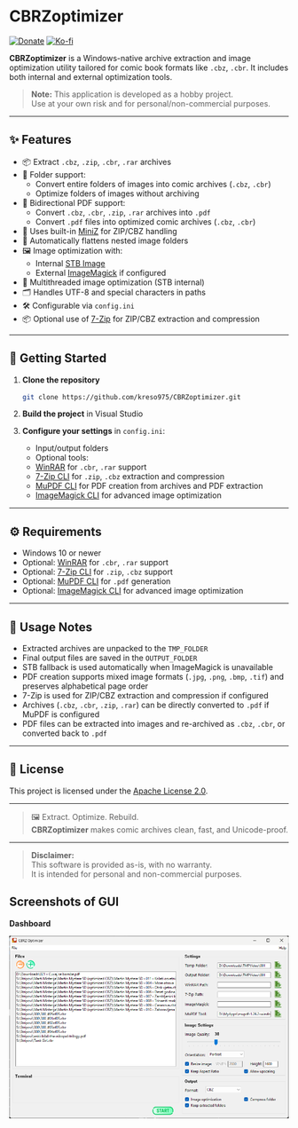 # CBRZoptimizer
[![Donate](https://img.shields.io/badge/donate-PayPal-blue.svg)](https://paypal.me/kreso975)
[![Ko-fi](https://img.shields.io/badge/Ko--fi-donate-gray?logo=ko-fi&logoColor=white&labelColor=blue)](https://ko-fi.com/kreso975)


**CBRZoptimizer** is a Windows-native archive extraction and image optimization utility tailored for comic book formats like `.cbz`, `.cbr`. It includes both internal and external optimization tools.

> **Note:** This application is developed as a hobby project.  
> Use at your own risk and for personal/non-commercial purposes.

---

## ✨ Features

- 📦 Extract `.cbz`, `.zip`, `.cbr`, `.rar` archives
- 📁 Folder support:
  - Convert entire folders of images into comic archives (`.cbz`, `.cbr`)
  - Optimize folders of images without archiving
- 📄 Bidirectional PDF support:
  - Convert `.cbz`, `.cbr`, `.zip`, `.rar` archives into `.pdf`
  - Convert `.pdf` files into optimized comic archives (`.cbz`, `.cbr`)
- 🧰 Uses built-in [MiniZ](https://github.com/richgel999/miniz) for ZIP/CBZ handling
- 📂 Automatically flattens nested image folders
- 🖼️ Image optimization with:
  - Internal [STB Image](https://github.com/nothings/stb)
  - External [ImageMagick](https://imagemagick.org/) if configured
- 🧵 Multithreaded image optimization (STB internal)
- 🗂️ Handles UTF-8 and special characters in paths
- 🛠️ Configurable via `config.ini`
- 📦 Optional use of [7-Zip](https://www.7-zip.org/) for ZIP/CBZ extraction and compression

---

## 🚀 Getting Started

1. **Clone the repository**

   ```bash
   git clone https://github.com/kreso975/CBRZoptimizer.git
   ```
2. **Build the project** in Visual Studio

3. **Configure your settings** in `config.ini`:

   - Input/output folders
   - Optional tools:
   - [WinRAR](https://www.win-rar.com/) for `.cbr`, `.rar` support
   - [7-Zip CLI](https://www.7-zip.org/) for `.zip`, `.cbz` extraction and compression
   - [MuPDF CLI](https://mupdf.com/) for PDF creation from archives and PDF extraction
   - [ImageMagick CLI](https://imagemagick.org/script/download.php) for advanced image optimization

---

## ⚙️ Requirements

- Windows 10 or newer
- Optional: [WinRAR](https://www.win-rar.com/) for `.cbr`, `.rar` support
- Optional: [7-Zip CLI](https://www.7-zip.org/) for `.zip`, `.cbz` support
- Optional: [MuPDF CLI](https://mupdf.com/) for `.pdf` generation
- Optional: [ImageMagick CLI](https://imagemagick.org/script/download.php) for advanced image optimization

---

## 🧪 Usage Notes

- Extracted archives are unpacked to the `TMP_FOLDER`
- Final output files are saved in the `OUTPUT_FOLDER`
- STB fallback is used automatically when ImageMagick is unavailable
- PDF creation supports mixed image formats (`.jpg`, `.png`, `.bmp`, `.tif`) and preserves alphabetical page order
- 7-Zip is used for ZIP/CBZ extraction and compression if configured
- Archives (`.cbz`, `.cbr`, `.zip`, `.rar`) can be directly converted to `.pdf` if MuPDF is configured
- PDF files can be extracted into images and re-archived as `.cbz`, `.cbr`, or converted back to `.pdf`

---

## 🧾 License

This project is licensed under the [Apache License 2.0](LICENSE).

---

> 🖼️ Extract. Optimize. Rebuild.  
> **CBRZoptimizer** makes comic archives clean, fast, and Unicode-proof.

---

> **Disclaimer:**  
> This software is provided as-is, with no warranty.  
> It is intended for personal and non-commercial purposes.

## Screenshots of GUI  
  
**Dashboard**  
  
<div style="display: flex; justify-content: center;"> <img src="img/CBRYoptimizer.png" alt="CBR & CBZ Optimizer" title="CBR & CBZ Optimizer" style="width: 100%;"> </div>
